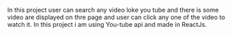 In this project user can search any video loke you tube and there is some video are displayed on thre page and user can click any one of the video to watch it. In this project i am using You-tube api and made in ReactJs.
